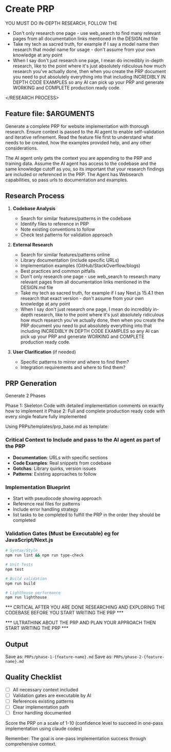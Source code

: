 # Create PRP

YOU MUST DO IN-DEPTH RESEARCH, FOLLOW THE <RESEARCH PROCESS>

<RESEARCH PROCESS>

   - Don't only research one page - use web_search to find many relevant pages from all documentation links mentioned in the DESIGN.md file
   - Take my tech as sacred truth, for example if I say a model name then research that model name for usage - don't assume from your own knowledge at any point
   - When I say don't just research one page, I mean do incredibly in-depth research, like to the point where it's just absolutely ridiculous how much research you've actually done, then when you create the PRP document you need to put absolutely everything into that including INCREDIBLY IN DEPTH CODE EXAMPLES so any AI can pick up your PRP and generate WORKING and COMPLETE production ready code.

</RESEARCH PROCESS>

## Feature file: $ARGUMENTS

Generate a complete PRP for website implementation with thorough research. Ensure context is passed to the AI agent to enable self-validation and iterative refinement. Read the feature file first to understand what needs to be created, how the examples provided help, and any other considerations.

The AI agent only gets the context you are appending to the PRP and training data. Assume the AI agent has access to the codebase and the same knowledge cutoff as you, so its important that your research findings are included or referenced in the PRP. The Agent has Websearch capabilities, so pass urls to documentation and examples.

## Research Process

1. **Codebase Analysis**
   - Search for similar features/patterns in the codebase
   - Identify files to reference in PRP
   - Note existing conventions to follow
   - Check test patterns for validation approach

2. **External Research**
   - Search for similar features/patterns online
   - Library documentation (include specific URLs)
   - Implementation examples (GitHub/StackOverflow/blogs)
   - Best practices and common pitfalls
   - Don't only research one page - use web_search to research many relevant pages from all documentation links mentioned in the DESIGN.md file
   - Take my tech as sacred truth, for example if I say Next.js 15.4.1 then research that exact version - don't assume from your own knowledge at any point
   - When I say don't just research one page, I mean do incredibly in-depth research, like to the point where it's just absolutely ridiculous how much research you've actually done, then when you create the PRP document you need to put absolutely everything into that including INCREDIBLY IN DEPTH CODE EXAMPLES so any AI can pick up your PRP and generate WORKING and COMPLETE production ready code.

3. **User Clarification** (if needed)
   - Specific patterns to mirror and where to find them?
   - Integration requirements and where to find them?

## PRP Generation

Generate 2 Phases

Phase 1: Skeleton Code with detailed implementation comments on exactly how to implement it
Phase 2: Full and complete production ready code with every single feature fully implemented

Using PRPs/templates/prp_base.md as template:

### Critical Context to Include and pass to the AI agent as part of the PRP
- **Documentation**: URLs with specific sections
- **Code Examples**: Real snippets from codebase
- **Gotchas**: Library quirks, version issues
- **Patterns**: Existing approaches to follow

### Implementation Blueprint
- Start with pseudocode showing approach
- Reference real files for patterns
- Include error handling strategy
- list tasks to be completed to fulfill the PRP in the order they should be completed

### Validation Gates (Must be Executable) eg for JavaScript/Next.js
```bash
# Syntax/Style
npm run lint && npm run type-check

# Unit Tests
npm test

# Build validation
npm run build

# Lighthouse performance
npm run lighthouse
```

*** CRITICAL AFTER YOU ARE DONE RESEARCHING AND EXPLORING THE CODEBASE BEFORE YOU START WRITING THE PRP ***

*** ULTRATHINK ABOUT THE PRP AND PLAN YOUR APPROACH THEN START WRITING THE PRP ***

## Output
Save as: `PRPs/phase-1-{feature-name}.md`
Save as: `PRPs/phase-2-{feature-name}.md`

## Quality Checklist
- [ ] All necessary context included
- [ ] Validation gates are executable by AI
- [ ] References existing patterns
- [ ] Clear implementation path
- [ ] Error handling documented

Score the PRP on a scale of 1-10 (confidence level to succeed in one-pass implementation using claude codes)

Remember: The goal is one-pass implementation success through comprehensive context.
